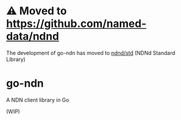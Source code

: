 # ⚠️ Moved to https://github.com/named-data/ndnd

The development of go-ndn has moved to [ndnd/std](https://github.com/named-data/ndnd) (NDNd Standard Library)

# go-ndn
A NDN client library in Go

(WIP)

